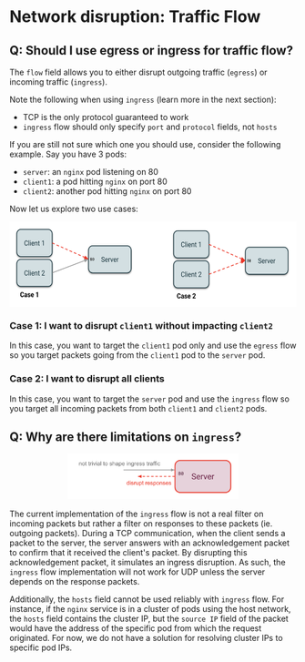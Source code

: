 # Network disruption: Traffic Flow

## Q: Should I use egress or ingress for traffic flow?

The `flow` field allows you to either disrupt outgoing traffic (`egress`) or incoming traffic (`ingress`).

Note the following when using `ingress` (learn more in the next section):
* TCP is the only protocol guaranteed to work
* `ingress` flow should only specify `port` and `protocol` fields, not `hosts`

If you are still not sure which one you should use, consider the following example. Say you have 3 pods:
* `server`: an `nginx` pod listening on 80
* `client1`: a pod hitting `nginx` on port 80
* `client2`: another pod hitting `nginx` on port 80

Now let us explore two use cases:

<p align="center"><kbd>
    <img src="../docs/img/network_flow/cases.png" height=150 width=600 align="center" />
</kbd></p>

### Case 1: I want to disrupt `client1` without impacting `client2`

In this case, you want to target the `client1` pod only and use the `egress` flow so you target packets going from the `client1` pod to the `server` pod.

### Case 2: I want to disrupt all clients

In this case, you want to target the `server` pod and use the `ingress` flow so you target all incoming packets from both `client1` and `client2` pods.

## Q: Why are there limitations on `ingress`?

<p align="center"><kbd>
    <img src="../docs/img/network_flow/ingress.png" height=80 width=300 />
</kbd></p>

The current implementation of the `ingress` flow is not a real filter on incoming packets but rather a filter on responses to these packets (ie. outgoing packets). During a TCP communication, when the client sends a packet to the server, the server answers with an acknowledgement packet to confirm that it received the client's packet. By disrupting this acknowledgement packet, it simulates an ingress disruption. As such, the `ingress` flow implementation will not work for UDP unless the server depends on the response packets.

Additionally, the `hosts` field cannot be used reliably with `ingress` flow. For instance, if the `nginx` service is in a cluster of pods using the host network, the `hosts` field contains the cluster IP, but the `source IP` field of the packet would have the address of the specific pod from which the request originated. For now, we do not have a solution for resolving cluster IPs to specific pod IPs.

